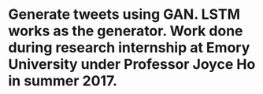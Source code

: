 # Generate tweets using GAN. LSTM works as the generator. Work done during research internship at Emory University under Professor Joyce Ho in summer 2017.

